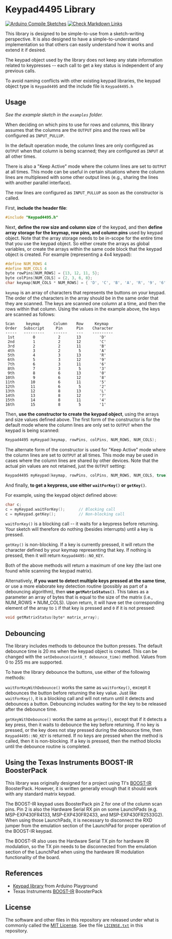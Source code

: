 # Keypad4495 Library

[![Arduino Compile Sketches](https://github.com/Andy4495/matrix-keypad-library/actions/workflows/arduino-compile-sketches.yml/badge.svg)](https://github.com/Andy4495/matrix-keypad-library/actions/workflows/arduino-compile-sketches.yml)
[![Check Markdown Links](https://github.com/Andy4495/matrix-keypad-library/actions/workflows/CheckMarkdownLinks.yml/badge.svg)](https://github.com/Andy4495/matrix-keypad-library/actions/workflows/CheckMarkdownLinks.yml)

This library is designed to be simple-to-use from a sketch-writing perspective. It is also designed to have a simple-to-understand implementation so that others can easily understand how it works and extend it if desired.

The keypad object used by the library does not keep any state information related to keypresses -- each call to get a key status is independent of any previous calls.

To avoid naming conflicts with other existing keypad libraries, the keypad object type is `Keypad4495` and the include file is `Keypad4495.h`

## Usage

*See the example sketch in the `examples` folder.*

When deciding on which pins to use for rows and columns, this library assumes that the columns are the `OUTPUT` pins and the rows will be configured as `INPUT_PULLUP`.

In the default operation mode, the column lines are only configured as `OUTPUT` when that column is being scanned; they are configured as `INPUT` at all other times.

There is also a "Keep Active" mode where the column lines are set to `OUTPUT` at all times. This mode can be useful in certain situations where the column lines are multiplexed with some other output lines (e.g., sharing the lines with another parallel interface).

The row lines are configured as `INPUT_PULLUP` as soon as the constructor is called.

First, **include the header file**:

```cpp
#include "Keypad4495.h"
```

Next, **define the row size and column size** of the keypad, and then **define array storage for the keymap, row pins, and column pins** used by keypad object. Note that the array storage needs to be in-scope for the entire time that you use the keypad object. So either create the arrays as global variables, or create the arrays within the same code block that the keypad object is created. For example (representing a 4x4 keypad):

```cpp
#define NUM_ROWS 4
#define NUM_COLS 4
byte rowPins[NUM_ROWS] = {13, 12, 11, 5};
byte colPins[NUM_COLS] = {2, 3, 6, 8};
char keymap[NUM_COLS * NUM_ROWS] = { 'D', 'C', 'B', 'A', 'R', '9', '6', '3', '0', '8', '5', '2', 'L', '7', '4', '1' };
```

`keymap` is an array of characters that represents the buttons on your keypad. The order of the characters in the array should be in the same order that they are scanned. The keys are scanned one column at a time, and then the rows within that column. Using the values in the example above, the keys are scanned as follows:

```text
Scan     keymap      Column    Row     Keymap
Order   Subscript     Pin      Pin    Character
-----   ---------    ------    ---    ---------
 1st        0          2       13        'D'
 2nd        1          2       12        'C'
 3rd        2          2       11        'B'
 4th        3          2        5        'A'
 5th        4          3       13        'R'
 6th        5          3       12        '9'
 7th        6          3       11        '6'
 8th        7          3        5        '3'
 9th        8          6       13        '0'
10th        9          6       12        '8'
11th       10          6       11        '5'
12th       11          6        5        '2'
13th       12          8       13        'L'
14th       13          8       12        '7'
15th       14          8       11        '4'
16th       15          8        5        '1'
```

Then, **use the constructor to create the keypad object**, using the arrays and size values defined above. The first form of the constructor is for the default mode where the column lines are only set to `OUTPUT` when the keypad is being scanned:

```cpp
Keypad4495 myKeypad(keymap, rowPins, colPins, NUM_ROWS, NUM_COLS);
```

The alternate form of the constructor is used for "Keep Active" mode where the column lines are set to `OUTPUT` at all times. This mode may be used in cases where the column lines are shared by other devices. Note that the actual pin values are not retained, just the `OUTPUT` setting:

```cpp
Keypad4495 myKeypad(keymap, rowPins, colPins, NUM_ROWS, NUM_COLS, true);
```

And finally, **to get a keypress, use either `waitForKey()` or `getKey()`**.

For example, using the keypad object defined above:

```cpp
char c;
c = myKeypad.waitForKey();      // Blocking call
c = myKeypad.getKey();          // Non-blocking call
```

`waitForKey()` is a blocking call -- it waits for a keypress before returning. Your sketch will therefore do nothing (besides interrupts) until a key is pressed.

`getKey()` is non-blocking. If a key is currently pressed, it will return the character defined by your keymap representing that key. If nothing is pressed, then it will return `Keypad4495::NO_KEY`.

Both of the above methods will return a maximum of one key (the last one found while scanning the keypad matrix).

Alternatively, **if you want to detect multiple keys pressed at the same time**, or use a more elaborate key detection routine (possibly as part of a debouncing algorithm), then **use `getMatrixStatus()`**. This takes as a parameter an array of bytes that is equal to the size of the matrix (i.e., NUM_ROWS * NUM_COLS). Upon return, it will have set the corresponding element of the array to `1` if that key is pressed and `0` if it is not pressed:

```cpp
void getMatrixStatus(byte* matrix_array);
```

## Debouncing

The library includes methods to debounce the button presses. The default debounce time is 20 ms when the keypad object is created. This can be changed with the `setDebounce(uint8_t debounce_time)` method. Values from 0 to 255 ms are supported.

To have the library debounce the buttons, use either of the following methods:

`waitForKeyWithDebounce()` works the same as `waitForKey()`, except it debounces the button before returning the key value. Just like `waitForKey()`, it is a blocking call and will not return until it detects and debounces a button. Debouncing includes waiting for the key to be released after the debounce time.

`getKeyWithDebounce()` works the same as `getKey()`, except that if it detects a key press, then it waits to debounce the key before returning. If no key is pressed, or the key does not stay pressed during the debounce time, then `Keypad4495::NO_KEY` is returned. If no keys are pressed when the method is called, then it is non-blocking. If a key is pressed, then the method blocks until the debounce routine is completed.

## Using the Texas Instruments BOOST-IR BoosterPack

This library was originally designed for a project using TI's [BOOST-IR][1] BoosterPack. However, it is written generally enough that it should work with any standard matrix keypad.

The BOOST-IR keypad uses BoosterPack pin 2 for one of the column scan pins. Pin 2 is also the Hardware Serial RX pin on some LaunchPads (e.g. MSP-EXP430FR4133, MSP-EXP430FR2433, and MSP-EXP430FR2533G2). When using those LaunchPads, it is necessary to disconnect the RXD jumper from the emulation section of the LaunchPad for proper operation of the BOOST-IR keypad.

The BOOST-IR also uses the Hardware Serial TX pin for hardware IR modulation, so the TX pin needs to be disconnected from the emulation section of the LaunchPad when using the hardware IR modulation functionality of the board.

## References

+ [Keypad library][2] from Arduino Playground
+ Texas Instruments [BOOST-IR][1] BoosterPack

## License

The software and other files in this repository are released under what is commonly called the [MIT License][100]. See the file [`LICENSE.txt`][101] in this repository.

[1]:http://www.ti.com/tool/BOOST-IR
[2]:http://playground.arduino.cc/Code/Keypad
[100]: https://choosealicense.com/licenses/mit/
[101]: ./LICENSE.txt
[//]: # ([200]: https://github.com/Andy4495/matrix-keypad-library)
